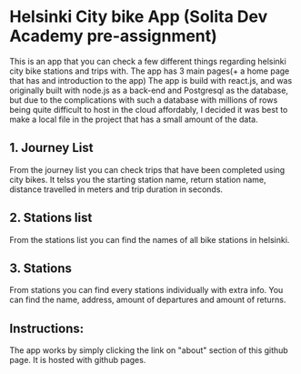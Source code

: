 # Helsinki City bike App (Solita Dev Academy pre-assignment)

This is an app that you can check a few different things regarding helsinki city bike stations and trips with. 
The app has 3 main pages(+ a home page that has and introduction to the app)
The app is build with react.js, and was originally built with node.js as a back-end and Postgresql as the database, but due to the complications with such a database with millions of rows being quite difficult to host in the cloud affordably, I decided it was best to make a local file in the project that has a small amount of the data.

## 1. Journey List

From the journey list you can check trips that have been completed using city bikes. It telss you the starting station name, return station name, distance travelled in meters and trip duration in seconds. 

## 2. Stations list
 
From the stations list you can find the names of all bike stations in helsinki. 

## 3. Stations

From stations you can find every stations individually with extra info. You can find the name, address, amount of departures and amount of returns. 

## Instructions:

The app works by simply clicking the link on "about" section of this github page. It is hosted with github pages. 

